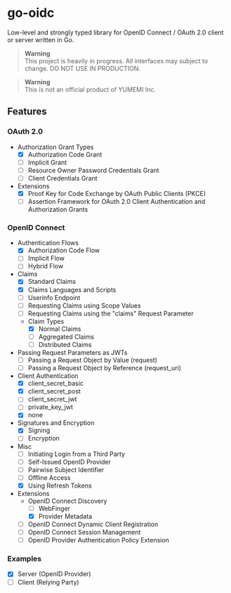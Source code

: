 # go-oidc

Low-level and strongly typed library for OpenID Connect / OAuth 2.0 client or server written in Go.

> **Warning**  
> This project is heavily in progress. All interfaces may subject to change. DO NOT USE IN PRODUCTION.

> **Warning**  
> This is not an official product of YUMEMI Inc.


## Features

### OAuth 2.0

- Authorization Grant Types
  - [x] Authorization Code Grant
  - [ ] Implicit Grant
  - [ ] Resource Owner Password Credentials Grant
  - [ ] Client Credentials Grant
- Extensions
  - [x] Proof Key for Code Exchange by OAuth Public Clients (PKCE)
  - [ ] Assertion Framework for OAuth 2.0 Client Authentication and
    Authorization Grants

### OpenID Connect

- Authentication Flows
  - [x] Authorization Code Flow
  - [ ] Implicit Flow
  - [ ] Hybrid Flow
- Claims
  - [x] Standard Claims
  - [x] Claims Languages and Scripts
  - [ ] Userinfo Endpoint
  - [ ] Requesting Claims using Scope Values
  - [ ] Requesting Claims using the "claims" Request Parameter
  - Claim Types
    - [x] Normal Claims
    - [ ] Aggregated Claims
    - [ ] Distributed Claims
- Passing Request Parameters as JWTs
  - [ ] Passing a Request Object by Value (request)
  - [ ] Passing a Request Object by Reference (request_uri)
- Client Authentication
  - [x] client_secret_basic
  - [x] client_secret_post
  - [ ] client_secret_jwt
  - [ ] private_key_jwt
  - [x] none
- Signatures and Encryption
  - [x] Signing
  - [ ] Encryption
- Misc
  - [ ] Initiating Login from a Third Party
  - [ ] Self-Issued OpenID Provider
  - [ ] Pairwise Subject Identifier
  - [ ] Offline Access
  - [x] Using Refresh Tokens
- Extensions
  - OpenID Connect Discovery
    - [ ] WebFinger
    - [x] Provider Metadata
  - [ ] OpenID Connect Dynamic Client Registration
  - [ ] OpenID Connect Session Management
  - [ ] OpenID Provider Authentication Policy Extension

### Examples

- [x] Server (OpenID Provider)
- [ ] Client (Relying Party)
